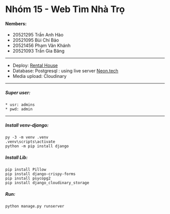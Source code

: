 # Nhóm 15 - Web Tìm Nhà Trọ 
#### Nembers: 
- 20521295	Trần Anh Hào
- 20521095	Bùi Chí Bảo 
- 20521456	Phạm Văn Khánh 
- 20521093	Trần Gia Băng 
-------------------------------------------------
- Deploy:  [Rental House](https://rentalhouse.up.railway.app/)
- Database: Postgresql : using live server [Neon.tech](https://console.neon.tech/) 
- Media upload: Cloudinary
----------------------------------------------- 
##### Super user:  
    * usr: admins 
    * pwd: admin 
------------------- 
##### Install venv-django:  
```
py -3 -m venv .venv  
.venv\scripts\activate 
python -m pip install django 
```

##### Install Lib: 
```
pip install Pillow 
pip install django-crispy-forms 
pip install psycopg2 
pip install django_cloudinary_storage 
```
##### Run:
```
python manage.py runserver
```